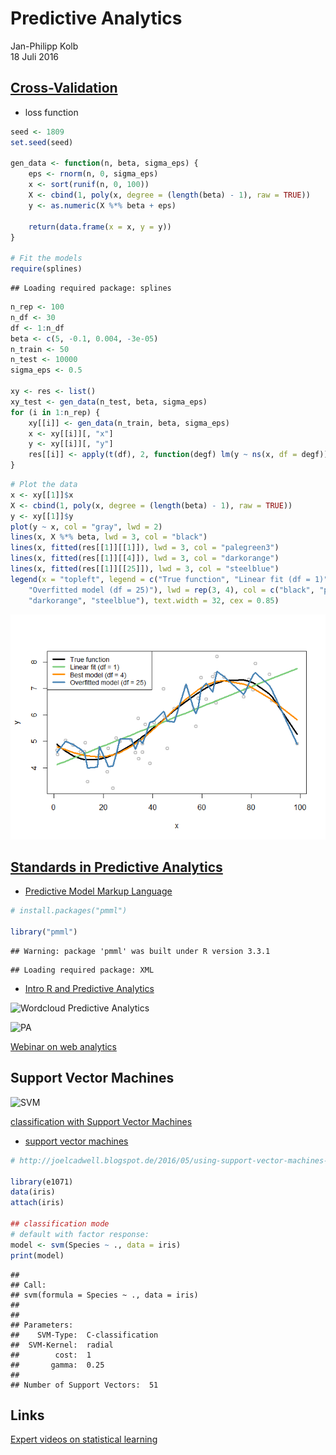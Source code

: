 # Predictive Analytics
Jan-Philipp Kolb  
18 Juli 2016  



## [Cross-Validation](http://www.r-bloggers.com/cross-validation-for-predictive-analytics-using-r/)

- loss function


```r
seed <- 1809
set.seed(seed)

gen_data <- function(n, beta, sigma_eps) {
    eps <- rnorm(n, 0, sigma_eps)
    x <- sort(runif(n, 0, 100))
    X <- cbind(1, poly(x, degree = (length(beta) - 1), raw = TRUE))
    y <- as.numeric(X %*% beta + eps)
    
    return(data.frame(x = x, y = y))
}

# Fit the models
require(splines)
```

```
## Loading required package: splines
```

```r
n_rep <- 100
n_df <- 30
df <- 1:n_df
beta <- c(5, -0.1, 0.004, -3e-05)
n_train <- 50
n_test <- 10000
sigma_eps <- 0.5

xy <- res <- list()
xy_test <- gen_data(n_test, beta, sigma_eps)
for (i in 1:n_rep) {
    xy[[i]] <- gen_data(n_train, beta, sigma_eps)
    x <- xy[[i]][, "x"]
    y <- xy[[i]][, "y"]
    res[[i]] <- apply(t(df), 2, function(degf) lm(y ~ ns(x, df = degf)))
}
```




```r
# Plot the data
x <- xy[[1]]$x
X <- cbind(1, poly(x, degree = (length(beta) - 1), raw = TRUE))
y <- xy[[1]]$y
plot(y ~ x, col = "gray", lwd = 2)
lines(x, X %*% beta, lwd = 3, col = "black")
lines(x, fitted(res[[1]][[1]]), lwd = 3, col = "palegreen3")
lines(x, fitted(res[[1]][[4]]), lwd = 3, col = "darkorange")
lines(x, fitted(res[[1]][[25]]), lwd = 3, col = "steelblue")
legend(x = "topleft", legend = c("True function", "Linear fit (df = 1)", "Best model (df = 4)", 
    "Overfitted model (df = 25)"), lwd = rep(3, 4), col = c("black", "palegreen3", 
    "darkorange", "steelblue"), text.width = 32, cex = 0.85)
```

![](Readme_files/figure-html/plotdata-1.png)<!-- -->

## [Standards in Predictive Analytics](http://zementis.com/knowledge-base/standards-in-predictive-analytics/) 

- [Predictive Model Markup Language](https://de.wikipedia.org/wiki/Predictive_Model_Markup_Language)


```r
# install.packages("pmml")

library("pmml")
```

```
## Warning: package 'pmml' was built under R version 3.3.1
```

```
## Loading required package: XML
```


- [Intro R and Predictive Analytics](http://www.r-bloggers.com/introductions-to-r-and-predictive-analytics/)


![Wordcloud Predictive Analytics](http://s3.amazonaws.com/media.eremedia.com/uploads/2015/10/19165820/shutterstock_218879485-700x467.jpg)


![PA](http://cdn.edureka.co/blog/wp-content/uploads/2015/09/Advantages-of-Predictive-Analytics.png)


[Webinar on web analytics](http://www.tatvic.com/perform-predictive-analysis-on-your-web-analytics-tool/)

## Support Vector Machines

![SVM](https://www.dtreg.com/uploaded/pageimg/SvmFlow.jpg)

[classification with Support Vector Machines](http://lectures.molgen.mpg.de/statistik03/docs/Kapitel_16.pdf)

- [support vector machines](http://www.svms.org/tutorials/Berwick2003.pdf)


```r
# http://joelcadwell.blogspot.de/2016/05/using-support-vector-machines-as-flower.html

library(e1071)
data(iris)
attach(iris)
 
## classification mode
# default with factor response:
model <- svm(Species ~ ., data = iris)
print(model)
```

```
## 
## Call:
## svm(formula = Species ~ ., data = iris)
## 
## 
## Parameters:
##    SVM-Type:  C-classification 
##  SVM-Kernel:  radial 
##        cost:  1 
##       gamma:  0.25 
## 
## Number of Support Vectors:  51
```

## Links

[Expert videos on statistical learning](http://www.r-bloggers.com/in-depth-introduction-to-machine-learning-in-15-hours-of-expert-videos/)
